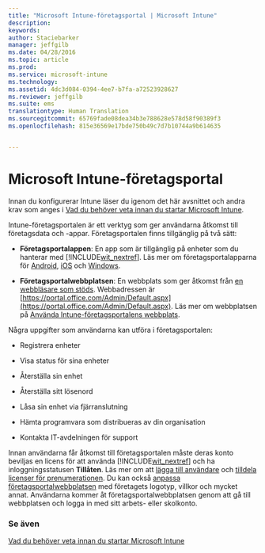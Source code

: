 ```yaml
---
title: "Microsoft Intune-företagsportal | Microsoft Intune"
description: 
keywords: 
author: Staciebarker
manager: jeffgilb
ms.date: 04/28/2016
ms.topic: article
ms.prod: 
ms.service: microsoft-intune
ms.technology: 
ms.assetid: 4dc3d084-0394-4ee7-b7fa-a72523928627
ms.reviewer: jeffgilb
ms.suite: ems
translationtype: Human Translation
ms.sourcegitcommit: 65769fade08dea34b3e788628e578d58f90389f3
ms.openlocfilehash: 815e36569e17bde750b49c7d7b10744a9b614635


---
```


# Microsoft Intune-företagsportal

Innan du konfigurerar Intune läser du igenom det här avsnittet och andra krav som anges i [Vad du behöver veta innan du startar Microsoft Intune](what-to-know-before-you-start-microsoft-intune.md).

Intune-företagsportalen är ett verktyg som ger användarna åtkomst till företagsdata och -appar. Företagsportalen finns tillgänglig på två sätt:

-   **Företagsportalappen**: En app som är tillgänglig på enheter som du hanterar med [!INCLUDE[wit_nextref](../includes/wit_nextref_md.md)]. Läs mer om företagsportalapparna för [Android](/Intune/EndUser/using-your-android-device-with-intune), [iOS](/Intune/EndUser/using-your-ios-or-mac-os-x-device-with-intune) och [Windows](/Intune/EndUser/using-your-windows-device-with-intune).


- **Företagsportalwebbplatsen**: En webbplats som ger åtkomst från [en webbläsare som stöds](supported-web-browsers.md). Webbadressen är [https://portal.office.com/Admin/Default.aspx](https://portal.office.com/Admin/Default.aspx). Läs mer om webbplatsen på [Använda Intune-företagsportalens webbplats](/Intune/EndUser/using-the-intune-company-portal-website).

Några uppgifter som användarna kan utföra i företagsportalen:

-   Registrera enheter

-   Visa status för sina enheter

-   Återställa sin enhet

-   Återställa sitt lösenord

-   Låsa sin enhet via fjärranslutning

-   Hämta programvara som distribueras av din organisation

-   Kontakta IT-avdelningen för support

Innan användarna får åtkomst till företagsportalen måste deras konto beviljas en licens för att använda [!INCLUDE[wit_nextref](../includes/wit_nextref_md.md)] och ha inloggningsstatusen **Tillåten**. Läs mer om att [lägga till användare](start-with-a-paid-subscription-to-microsoft-intune-step-3.md) och [tilldela licenser för prenumerationen](start-with-a-paid-subscription-to-microsoft-intune-step-4.md). Du kan också [anpassa företagsportalwebbplatsen](start-with-a-paid-subscription-to-microsoft-intune-step-7.md) med företagets logotyp, villkor och mycket annat. Användarna kommer åt företagsportalwebbplatsen genom att gå till webbplatsen och logga in med sitt arbets- eller skolkonto.

### Se även
[Vad du behöver veta innan du startar Microsoft Intune](what-to-know-before-you-start-microsoft-intune.md)



<!--HONumber=Jun16_HO4-->


